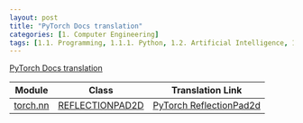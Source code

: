 ```yaml
---
layout: post
title: "PyTorch Docs translation"
categories: [1. Computer Engineering]
tags: [1.1. Programming, 1.1.1. Python, 1.2. Artificial Intelligence, 1.2.2. Deep Learning, a.a. Pytorch]
---
```


[PyTorch Docs translation](https://maizer2.github.io/1.%20computer%20engineering/2022/08/23/Pytorch.html)

|Module|Class|Translation Link|
|------|-------------|----------------|
|[torch.nn](https://pytorch.org/docs/stable/nn.html)|[REFLECTIONPAD2D](https://pytorch.org/docs/stable/generated/torch.nn.ReflectionPad2d.html#torch.nn.ReflectionPad2d)|[PyTorch ReflectionPad2d](https://maizer2.github.io/1.%20computer%20engineering/2022/10/04/PyTorch-ReflectionPad2d.html)|